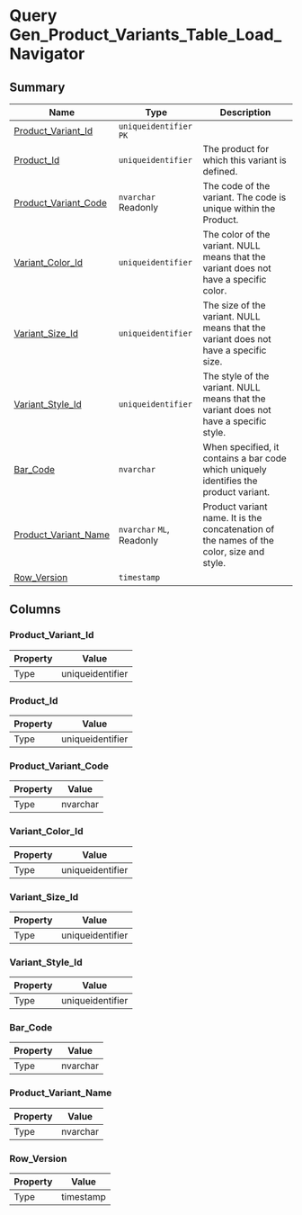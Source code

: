 # Query Gen_Product_Variants_Table_Load_Navigator


## Summary

| Name | Type | Description |
| - | - | --- |
|[Product_Variant_Id](#product_variant_id)|`uniqueidentifier` `PK`||
|[Product_Id](#product_id)|`uniqueidentifier` |The product for which this variant is defined.|
|[Product_Variant_Code](#product_variant_code)|`nvarchar` Readonly|The code of the variant. The code is unique within the Product.|
|[Variant_Color_Id](#variant_color_id)|`uniqueidentifier` |The color of the variant. NULL means that the variant does not have a specific color.|
|[Variant_Size_Id](#variant_size_id)|`uniqueidentifier` |The size of the variant. NULL means that the variant does not have a specific size.|
|[Variant_Style_Id](#variant_style_id)|`uniqueidentifier` |The style of the variant. NULL means that the variant does not have a specific style.|
|[Bar_Code](#bar_code)|`nvarchar` |When specified, it contains a bar code which uniquely identifies the product variant.|
|[Product_Variant_Name](#product_variant_name)|`nvarchar` `ML`, Readonly|Product variant name. It is the concatenation of the names of the color, size and style.|
|[Row_Version](#row_version)|`timestamp` ||

## Columns

### Product_Variant_Id

| Property | Value |
| - | - |
|Type|uniqueidentifier|

### Product_Id

| Property | Value |
| - | - |
|Type|uniqueidentifier|

### Product_Variant_Code

| Property | Value |
| - | - |
|Type|nvarchar|

### Variant_Color_Id

| Property | Value |
| - | - |
|Type|uniqueidentifier|

### Variant_Size_Id

| Property | Value |
| - | - |
|Type|uniqueidentifier|

### Variant_Style_Id

| Property | Value |
| - | - |
|Type|uniqueidentifier|

### Bar_Code

| Property | Value |
| - | - |
|Type|nvarchar|

### Product_Variant_Name

| Property | Value |
| - | - |
|Type|nvarchar|

### Row_Version

| Property | Value |
| - | - |
|Type|timestamp|


